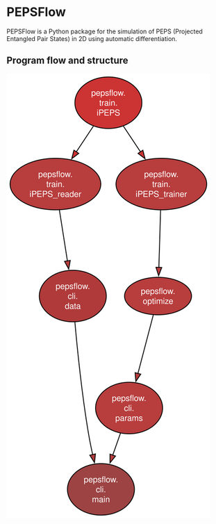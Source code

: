 # PEPSFlow

PEPSFlow is a Python package for the simulation of PEPS (Projected Entangled Pair States) in 2D using automatic differentiation.


## Program flow and structure

![PEPSFlow structure](assets/pepsflow.svg)